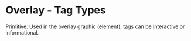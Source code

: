 # Overlay - Tag Types

Primitive: Used in the overlay graphic (element), tags can be interactive or informational.

